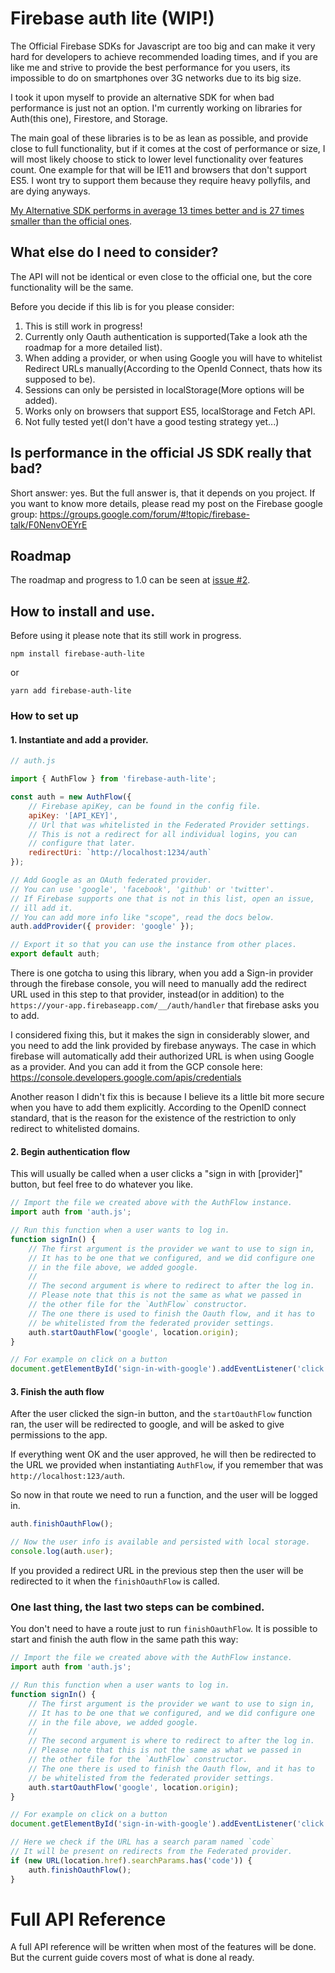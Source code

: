 # Firebase auth lite (WIP!)

The Official Firebase SDKs for Javascript are too big and can make it very hard for developers to achieve recommended loading times, and if you are like me and strive to provide the best performance for you users, its impossible to do on smartphones over 3G networks due to its big size.

I took it upon myself to provide an alternative SDK for when bad performance is just not an option. I'm currently working on libraries for Auth(this one), Firestore, and Storage.

The main goal of these libraries is to be as lean as possible, and provide close to full functionality, but if it comes at the cost of performance or size, I will most likely choose to stick to lower level functionality over features count. One example for that will be IE11 and browsers that don't support ES5. I wont try to support them because they require heavy pollyfils, and are dying anyways.

[My Alternative SDK performs in average 13 times better and is 27 times smaller than the official ones](https://github.com/samuelgozi/firebase-firestore-lite/wiki/Firebase-Alternative-SDK-Benchmarks).

## What else do I need to consider?

The API will not be identical or even close to the official one, but the core functionality will be the same.

Before you decide if this lib is for you please consider:

1. This is still work in progress!
2. Currently only Oauth authentication is supported(Take a look ath the roadmap for a more detailed list).
3. When adding a provider, or when using Google you will have to whitelist Redirect URLs manually(According to the OpenId Connect, thats how its supposed to be).
4. Sessions can only be persisted in localStorage(More options will be added).
5. Works only on browsers that support ES5, localStorage and Fetch API.
6. Not fully tested yet(I don't have a good testing strategy yet...)

## Is performance in the official JS SDK really that bad?

Short answer: yes. But the full answer is, that it depends on you project. If you want to know more details, please read my post on the Firebase google group: https://groups.google.com/forum/#!topic/firebase-talk/F0NenvOEYrE

## Roadmap
The roadmap and progress to 1.0 can be seen at [issue #2](https://github.com/samuelgozi/firebase-auth-lite/issues/2).

## How to install and use.

Before using it please note that its still work in progress.

```
npm install firebase-auth-lite
```

or

```
yarn add firebase-auth-lite
```

### How to set up

#### 1. Instantiate and add a provider.

```javascript
// auth.js

import { AuthFlow } from 'firebase-auth-lite';

const auth = new AuthFlow({
	// Firebase apiKey, can be found in the config file.
	apiKey: '[API_KEY]',
	// Url that was whitelisted in the Federated Provider settings.
	// This is not a redirect for all individual logins, you can
	// configure that later.
	redirectUri: `http://localhost:1234/auth`
});

// Add Google as an OAuth federated provider.
// You can use 'google', 'facebook', 'github' or 'twitter'.
// If Firebase supports one that is not in this list, open an issue,
// ill add it.
// You can add more info like "scope", read the docs below.
auth.addProvider({ provider: 'google' });

// Export it so that you can use the instance from other places.
export default auth;
```

There is one gotcha to using this library, when you add a Sign-in provider through the firebase console, you will need to manually add the redirect URL used in this step to that provider, instead(or in addition) to the `https://your-app.firebaseapp.com/__/auth/handler` that firebase asks you to add.

I considered fixing this, but it makes the sign in considerably slower, and you need to add the link provided by firebase anyways. The case in which firebase will automatically add their authorized URL is when using Google as a provider. And you can add it from the GCP console here:
https://console.developers.google.com/apis/credentials

Another reason I didn't fix this is because I believe its a little bit more secure when you have to add them explicitly. According to the OpenID connect standard, that is the reason for the existence of the restriction to only redirect to whitelisted domains.

#### 2. Begin authentication flow

This will usually be called when a user clicks a "sign in with [provider]" button, but feel free to do whatever you like.

```javascript
// Import the file we created above with the AuthFlow instance.
import auth from 'auth.js';

// Run this function when a user wants to log in.
function signIn() {
	// The first argument is the provider we want to use to sign in,
	// It has to be one that we configured, and we did configure one
	// in the file above, we added google.
	//
	// The second argument is where to redirect to after the log in.
	// Please note that this is not the same as what we passed in
	// the other file for the `AuthFlow` constructor.
	// The one there is used to finish the Oauth flow, and it has to
	// be whitelisted from the federated provider settings.
	auth.startOauthFlow('google', location.origin);
}

// For example on click on a button
document.getElementById('sign-in-with-google').addEventListener('click', signIn);
```

#### 3. Finish the auth flow

After the user clicked the sign-in button, and the `startOauthFlow` function ran, the user will be redirected to google, and will be asked to give permissions to the app.

If everything went OK and the user approved, he will then be redirected to the URL we provided when instantiating `AuthFlow`, if you remember that was `http://localhost:123/auth`.

So now in that route we need to run a function, and the user will be logged in.

```javascript
auth.finishOauthFlow();

// Now the user info is available and persisted with local storage.
console.log(auth.user);
```

If you provided a redirect URL in the previous step then the user will be redirected to it when the `finishOauthFlow` is called.

### One last thing, the last two steps can be combined.

You don't need to have a route just to run `finishOauthFlow`. It is possible to start and finish the auth flow in the same path this way:

```javascript
// Import the file we created above with the AuthFlow instance.
import auth from 'auth.js';

// Run this function when a user wants to log in.
function signIn() {
	// The first argument is the provider we want to use to sign in,
	// It has to be one that we configured, and we did configure one
	// in the file above, we added google.
	//
	// The second argument is where to redirect to after the log in.
	// Please note that this is not the same as what we passed in
	// the other file for the `AuthFlow` constructor.
	// The one there is used to finish the Oauth flow, and it has to
	// be whitelisted from the federated provider settings.
	auth.startOauthFlow('google', location.origin);
}

// For example on click on a button
document.getElementById('sign-in-with-google').addEventListener('click', signIn);

// Here we check if the URL has a search param named `code`
// It will be present on redirects from the Federated provider.
if (new URL(location.href).searchParams.has('code')) {
	auth.finishOauthFlow();
}
```

# Full API Reference

A full API reference will be written when most of the features will be done. But the current guide covers most of what is done al ready.
